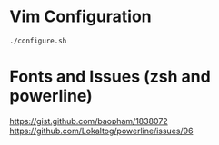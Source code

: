 
# Vim Configuration

    ./configure.sh

# Fonts and Issues (zsh and powerline)

https://gist.github.com/baopham/1838072
https://github.com/Lokaltog/powerline/issues/96
